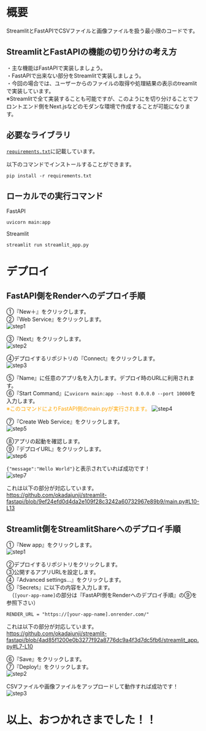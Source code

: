 # 概要
StreamlitとFastAPIでCSVファイルと画像ファイルを扱う最小限のコードです。

## StreamlitとFastAPIの機能の切り分けの考え方
・主な機能はFastAPIで実装しましょう。<br>
・FastAPIで出来ない部分をStreamlitで実装しましょう。<br>
・今回の場合では、ユーザーからのファイルの取得や処理結果の表示のtreamlitで実装しています。<br>
※Streamlitで全て実装することも可能ですが、このようにを切り分けることでフロントエンド側をNext.jsなどのモダンな環境で作成することが可能になります。

## 必要なライブラリ
<a href="https://github.com/okadajunji/streamlit-fastapi/blob/main/requirements.txt">`requirements.txt`</a>に記載しています。

以下のコマンドでインストールすることができます。

```
pip install -r requirements.txt
```

## ローカルでの実行コマンド
FastAPI
```
uvicorn main:app
```

Streamlit
```
streamlit run streamlit_app.py
```

# デプロイ

## FastAPI側をRenderへのデプロイ手順

①『New＋』をクリックします。<br>
②『Web Service』をクリックします。<br>
![step1](images/render_01.png)

③『Next』をクリックします。<br>
![step2](images/render_02.png)

④デプロイするリポジトリの『Connect』をクリックします。<br>
![step3](images/render_03.png)

⑤『Name』に任意のアプリ名を入力します。デプロイ時のURLに利用されます。<br>
⑥『Start Command』に`uvicorn main:app --host 0.0.0.0 --port 10000`を入力します。<br>
<a style="color:orange;">※このコマンドによりFastAPI側のmain.pyが実行されます。</a>
![step4](images/render_04.png)

⑦『Create Web Service』をクリックします。<br>
![step5](images/render_05.png)

⑧アプリの起動を確認します。<br>
⑨『デプロイURL』をクリックします。<br>
![step6](images/render_06.png)

`{"message":"Hello World"}`と表示されていれば成功です！<br>
![step7](images/render_07.png)

これは以下の部分が対応しています。<br>
https://github.com/okadajunji/streamlit-fastapi/blob/9ef24efd0d4da2e109f28c3242a60732967e89b9/main.py#L10-L13

## Streamlit側をStreamlitShareへのデプロイ手順

①『New app』をクリックします。<br>
![step1](images/streamlitshare_01.png)

②デプロイするリポジトリをクリックします。<br>
③公開するアプリURLを設定します。<br>
④『Advanced settings...』をクリックします。<br>
⑤『Secrets』に以下の内容を入力します。<br>
　（`[your-app-name]`の部分は『FastAPI側をRenderへのデプロイ手順』の⑨を参照下さい）
```
RENDER_URL = "https://[your-app-name].onrender.com/"
```

これは以下の部分が対応しています。<br>
https://github.com/okadajunji/streamlit-fastapi/blob/4ad85f1200e0b3277f92a8776dc9a4f3d7dc5fb6/streamlit_app.py#L7-L10

⑥『Save』をクリックします。<br>
⑦『Deploy!』をクリックします。<br>
![step2](images/streamlitshare_02.png)

CSVファイルや画像ファイルをアップロードして動作すれば成功です！<br>
![step3](images/streamlitshare_03.png)

# 以上、おつかれさまでした！！